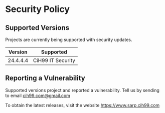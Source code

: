 # Security Policy

## Supported Versions

Projects are currently being supported with security updates.

| Version  | Supported         |
| -------- | ----------------- |
| 24.4.4.4 | CiH99 IT Security |

## Reporting a Vulnerability

Supported versions project and reported a vulnerability. Tell us by sending 
to email cih99.com@gmail.com

To obtain the latest releases, visit the website https://www.sarp.cih99.com